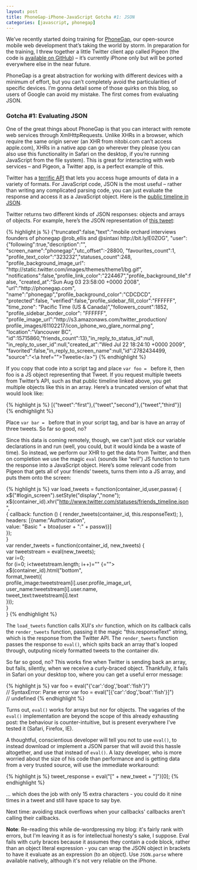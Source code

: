 ```yaml
---
layout: post
title: PhoneGap-iPhone-JavaScript Gotcha #1: JSON
categories: [javascript, phonegap]
---
```


We’ve recently started doing training for [PhoneGap][pg], our open-source mobile web development that’s taking the world by storm. In preparation for the training, I threw together a little Twitter client app called Pigeon (the code is [available on GitHub][repo]) – it’s currently iPhone only but will be ported everywhere else in the near future.

PhoneGap is a great abstraction for working with different devices with a minimum of effort, but you can’t completely avoid the particularities of specific devices. I’m gonna detail some of those quirks on this blog, so users of Google can avoid my mistake. The first comes from evaluating JSON.

### Gotcha #1: Evaluating JSON

One of the great things about PhoneGap is that you can interact with remote web services through XmlHttpRequests. Unlike XHRs in a browser, which require the same origin server (an XHR from nitobi.com can’t access apple.com), XHRs in a native app can go wherever they please (you can also use this functionality in Safari on the desktop, if you’re running JavaScript from the file system). This is great for interacting with web services – and Pigeon, a Twitter app, is a perfect example of this.

Twitter has a [terrific API][twitter-api] that lets you access huge amounts of data in a variety of formats. For JavaScript code, JSON is the most useful – rather than writing any complicated parsing code, you can just evaluate the response and access it as a JavaScript object. Here is the [public timeline in JSON][json-timeline].

Twitter returns two different kinds of JSON responses: objects and arrays of objects. For example, here’s the JSON representation of [this tweet][sample-tweet]:

{% highlight js %}
{"truncated":false,"text":"mobile orchard interviews founders of phonegap @rob_ellis 
and @sintaxi http:\/\/bit.ly\/E0ZOG", "user":{"following":true,"description":"",
"screen_name":"phonegap","utc_offset":-28800, "favourites_count":1,
"profile_text_color":"323232","statuses_count":248, "profile_background_image_url":
"http:\/\/static.twitter.com\/images\/themes\/theme1\/bg.gif", 
"notifications":false,"profile_link_color":"224467","profile_background_tile":false, 
"created_at":"Sun Aug 03 23:58:00 +0000 2008", "url":"http:\/\/phonegap.com",
"name":"phonegap","profile_background_color":"CDCDCD", "protected":false,
"verified":false,"profile_sidebar_fill_color":"FFFFFF", "time_zone":
"Pacific Time (US & Canada)","followers_count":1852, "profile_sidebar_border_color":
"FFFFFF", "profile_image_url":"http:\/\/s3.amazonaws.com\/twitter_production\/
profile_images\/61102217\/icon_iphone_wo_glare_normal.png", "location":"Vancouver BC",
"id":15715860,"friends_count":13},"in_reply_to_status_id":null, 
"in_reply_to_user_id":null,"created_at":"Wed Jul 22 18:24:10 +0000 2009", 
"favorited":false,"in_reply_to_screen_name":null,"id":2782434499,
"source":"<\a href="\">Tweetie<\/a>"}
{% endhighlight %}

If you copy that code into a script tag and place `var foo = ` before it, then foo is a JS object representing that Tweet. If you request multiple tweets from Twitter’s API, such as that public timeline linked above, you get multiple objects like this in an array. Here’s a truncated version of what that would look like:

{% highlight js %}
[{"tweet":"first"},{"tweet","second"},{"tweet","third"}]  
{% endhighlight %}

Place `var bar = ` before that in your script tag, and bar is have an array of three tweets. So far so good, no?

Since this data is coming remotely, though, we can’t just stick our variable declarations in and run (well, you could, but it would kinda be a waste of time). So instead, we perform our XHR to get the data from Twitter, and then on completion we use the magic `eval` (sounds like “evil”) JS function to turn the response into a JavaScript object. Here’s some relevant code from Pigeon that gets all of your friends’ tweets, turns them into a JS array, and puts them onto the screen:

{% highlight js %}
   var load_tweets = function(container_id,user,passw) {  
       x$("#login_screen").setStyle("display","none");  
       x$(container_id).xhr("http://www.twitter.com/statuses/friends_timeline.json",  
           { callback: function () { render_tweets(container_id, this.responseText); },  
           headers: [{name:"Authorization",  
                  value: "Basic " + btoa(user + ":" + passw)}]  
       });  
   }  
   var render_tweets = function(container_id, new_tweets) {  
      var tweetstream = eval(new_tweets);  
      var i=0;  
      for (i=0; i<tweetstream.length; i++)="" {="">  
          x$(container_id).html("bottom",  
              format_tweet({  
                  profile_image:tweetstream[i].user.profile_image_url,  
                  user_name:tweetstream[i].user.name,  
                  tweet_text:tweetstream[i].text  
              }));  
      }  
  }
{% endhighlight %}

The `load_tweets` function calls XUI's `xhr` function, which on its callback calls the `render_tweets` function, passing it the magic "this.responseText" string, which is the response from the Twitter API. The `render_tweets` function passes the response to `eval()`, which spits back an array that's looped through, outputing nicely formatted tweets to the container div.

So far so good, no? This works fine when Twitter is sending back an array, but fails, silently, when we receive a curly-braced object. Thankfully, it fails in Safari on your desktop too, where you can get a useful error message:

{% highlight js %}
    var foo = eval("{'car':'dog','boat':'fish'}")  
      // SyntaxError: Parse error
    var foo = eval("[{'car':'dog','boat':'fish'}]")  
      // undefined
{% endhighlight %}

Turns out, `eval()` works for arrays but nor for objects. The vagaries of the `eval()` implementation are beyond the scope of this already exhausting post: the behaviour is counter-intuitive, but is present everywhere I've tested it (Safari, Firefox, IE).

A thoughtful, conscientious developer will tell you not to use `eval()`, to instead download or implement a JSON parser that will avoid this hassle altogether, and use that instead of `eval()`. A lazy developer, who is more worried about the size of his code than performance and is getting data from a very trusted source, will use the immediate workaround:

{% highlight js %}
    tweet_response = eval("[" + new_tweet + "]")[0];
{% endhighlight %}

... which does the job with only 15 extra characters - you could do it nine times in a tweet and still have space to say bye.

Next time: avoiding stack overflows when your callbacks' callbacks aren't calling their callbacks.

**Note**: Re-reading this while de-wordpressing my blog: it's fairly rank with errors, but I'm leaving it as is for intellectual honesty's sake, I suppose. Eval fails with curly braces because it assumes they contain a code block, rather than an object literal expression - you can wrap the JSON object in brackets to have it evaluate as an expression (to an object). Use `JSON.parse` where available natively, although it's not very reliable on the iPhone.

[pg]: http://www.phonegap.com "PhoneGap"
[repo]: http://github.com/alunny/Pigeon "Pigeon GitHub Repo"
[twitter-api]: http://apiwiki.twitter.com/ "Twitter API Wiki"
[json-timeline]: http://twitter.com/statuses/public_timeline.json "Public Timeline, JSON Format"
[sample-tweet]: http://twitter.com/phonegap/status/2782434499